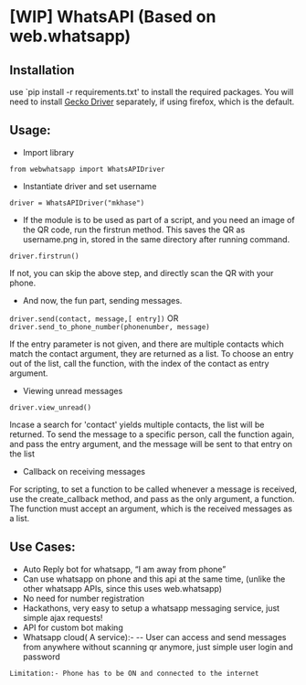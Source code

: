 # [WIP] WhatsAPI (Based on web.whatsapp)

## Installation

use `pip install -r requirements.txt' to install the required packages.
You will need to install [Gecko Driver](https://github.com/mozilla/geckodriver) separately, if using firefox, which is the default.

## Usage:
- Import library

` from webwhatsapp import WhatsAPIDriver `

- Instantiate driver and set username

` driver = WhatsAPIDriver("mkhase") `

- If the module is to be used as part of a script, and you need an image of the QR code, run the firstrun method. This saves the QR as username.png in, stored in the same directory after running command.

` driver.firstrun() `

If not, you can skip the above step, and directly scan the QR with your phone.

- And now, the fun part, sending messages.

` driver.send(contact, message,[ entry]) `
OR
` driver.send_to_phone_number(phonenumber, message) `

If the entry parameter is not given, and there are multiple contacts which match the contact argument, they are returned as a list. To choose an entry out of the list, call the function, with the index of the contact as entry argument.

- Viewing unread messages

` driver.view_unread() `

Incase a search for 'contact' yields multiple contacts, the list will be returned. To send the message to a specific person, call the function again, and pass the entry argument, and the message will be sent to that entry on the list

- Callback on receiving messages

For scripting, to set a function to be called whenever a message is received, use the create_callback method, and pass as the only argument, a function. The function must accept an argument, which is the received messages as a list.

## Use Cases:
- Auto Reply bot for whatsapp, “I am away from phone”
- Can use whatsapp on phone and this api at the same time, (unlike the other whatsapp APIs, since this uses web.whatsapp)
- No need for number registration
- Hackathons, very easy to setup a whatsapp messaging service, just simple ajax requests!
- API for custom bot making
- Whatsapp cloud( A service):-
-- User can access and send messages from anywhere without scanning qr anymore, just simple user login and password

` Limitation:- Phone has to be ON and connected to the internet `
